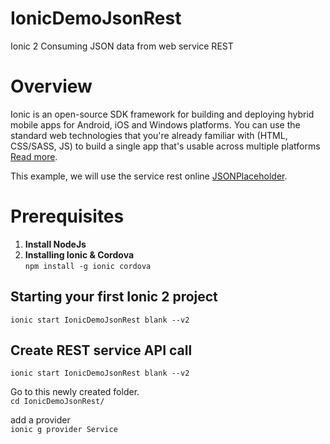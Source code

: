 # IonicDemoJsonRest
Ionic 2 Consuming JSON data from web service REST

# Overview
Ionic is an open-source SDK framework for building and deploying hybrid mobile apps for Android, iOS and Windows platforms. You can use the standard web technologies that you're already familiar with (HTML, CSS/SASS, JS) to build a single app that's usable across multiple platforms [Read more](https://ionicframework.com/getting-started/).

This example, we will use the service rest  online [JSONPlaceholder](https://jsonplaceholder.typicode.com/). 

# Prerequisites

1.	**Install NodeJs**
2.	**Installing Ionic & Cordova** <br>
``` npm install -g ionic cordova ```

## Starting your first Ionic 2 project

``` ionic start IonicDemoJsonRest blank --v2 ```


## Create REST service API call

``` ionic start IonicDemoJsonRest blank --v2 ```


Go to this newly created folder.<br>
``` cd IonicDemoJsonRest/ ```

add a provider <br>
```ionic g provider Service ```
